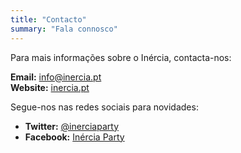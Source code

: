 ```yaml
---
title: "Contacto"
summary: "Fala connosco"
---
```


Para mais informações sobre o Inércia, contacta-nos:

**Email:** info@inercia.pt  
**Website:** [inercia.pt](https://inercia.pt)

Segue-nos nas redes sociais para novidades:
- **Twitter:** [@inerciaparty](https://twitter.com/inerciaparty)
- **Facebook:** [Inércia Party](https://www.facebook.com/inerciaparty)

